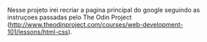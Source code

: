 Nesse projeto irei recriar a pagina principal do google seguindo as instruçoes passadas pelo The Odin Project (http://www.theodinproject.com/courses/web-development-101/lessons/html-css).